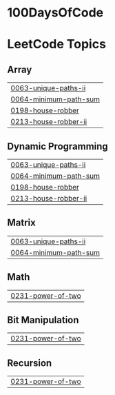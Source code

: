 # 100DaysOfCode
<!---LeetCode Topics Start-->
# LeetCode Topics
## Array
|  |
| ------- |
| [0063-unique-paths-ii](https://github.com/Sakshi07082000/100DaysOfCode/tree/master/0063-unique-paths-ii) |
| [0064-minimum-path-sum](https://github.com/Sakshi07082000/100DaysOfCode/tree/master/0064-minimum-path-sum) |
| [0198-house-robber](https://github.com/Sakshi07082000/100DaysOfCode/tree/master/0198-house-robber) |
| [0213-house-robber-ii](https://github.com/Sakshi07082000/100DaysOfCode/tree/master/0213-house-robber-ii) |
## Dynamic Programming
|  |
| ------- |
| [0063-unique-paths-ii](https://github.com/Sakshi07082000/100DaysOfCode/tree/master/0063-unique-paths-ii) |
| [0064-minimum-path-sum](https://github.com/Sakshi07082000/100DaysOfCode/tree/master/0064-minimum-path-sum) |
| [0198-house-robber](https://github.com/Sakshi07082000/100DaysOfCode/tree/master/0198-house-robber) |
| [0213-house-robber-ii](https://github.com/Sakshi07082000/100DaysOfCode/tree/master/0213-house-robber-ii) |
## Matrix
|  |
| ------- |
| [0063-unique-paths-ii](https://github.com/Sakshi07082000/100DaysOfCode/tree/master/0063-unique-paths-ii) |
| [0064-minimum-path-sum](https://github.com/Sakshi07082000/100DaysOfCode/tree/master/0064-minimum-path-sum) |
## Math
|  |
| ------- |
| [0231-power-of-two](https://github.com/Sakshi07082000/100DaysOfCode/tree/master/0231-power-of-two) |
## Bit Manipulation
|  |
| ------- |
| [0231-power-of-two](https://github.com/Sakshi07082000/100DaysOfCode/tree/master/0231-power-of-two) |
## Recursion
|  |
| ------- |
| [0231-power-of-two](https://github.com/Sakshi07082000/100DaysOfCode/tree/master/0231-power-of-two) |
<!---LeetCode Topics End-->